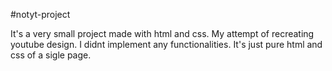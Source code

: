#notyt-project

It's a very small project made with html and css.
My attempt of recreating youtube design. I didnt implement any functionalities. It's just pure html and css of a sigle page. 
